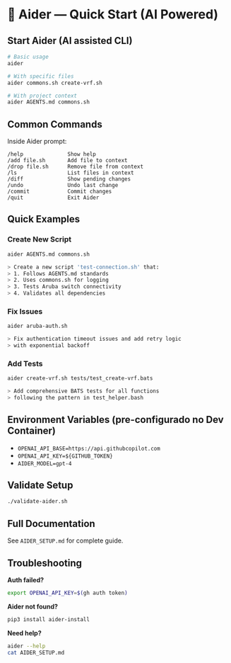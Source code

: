 # 🤖 Aider — Quick Start (AI Powered)

## Start Aider (AI assisted CLI)

```bash
# Basic usage
aider

# With specific files
aider commons.sh create-vrf.sh

# With project context
aider AGENTS.md commons.sh
```

## Common Commands

Inside Aider prompt:

```text
/help              Show help
/add file.sh       Add file to context
/drop file.sh      Remove file from context
/ls                List files in context
/diff              Show pending changes
/undo              Undo last change
/commit            Commit changes
/quit              Exit Aider
```

## Quick Examples

### Create New Script

```bash
aider AGENTS.md commons.sh

> Create a new script 'test-connection.sh' that:
> 1. Follows AGENTS.md standards
> 2. Uses commons.sh for logging
> 3. Tests Aruba switch connectivity
> 4. Validates all dependencies
```

### Fix Issues

```bash
aider aruba-auth.sh

> Fix authentication timeout issues and add retry logic
> with exponential backoff
```

### Add Tests

```bash
aider create-vrf.sh tests/test_create-vrf.bats

> Add comprehensive BATS tests for all functions
> following the pattern in test_helper.bash
```

## Environment Variables (pre-configurado no Dev Container)

- `OPENAI_API_BASE=https://api.githubcopilot.com`
- `OPENAI_API_KEY=${GITHUB_TOKEN}`
- `AIDER_MODEL=gpt-4`

## Validate Setup

```bash
./validate-aider.sh
```

## Full Documentation

See `AIDER_SETUP.md` for complete guide.

## Troubleshooting

**Auth failed?**

```bash
export OPENAI_API_KEY=$(gh auth token)
```

**Aider not found?**

```bash
pip3 install aider-install
```

**Need help?**

```bash
aider --help
cat AIDER_SETUP.md
```
